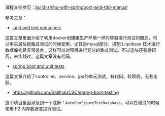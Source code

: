 课程文档参见：[build-zhihu-with-springboot-and-tdd-manual](https://github.com/qianhuihuiji/build-zhihu-with-springboot-and-tdd-manual)


参考文章：
- [junit and test containers](https://www.freecodecamp.org/news/integration-testing-using-junit-5-testcontainers-with-springboot-example/)

这篇文章里面介绍了利用docker创建跟生产环境一样的容器进行测试的概念，可以用来最后跑集成测试的时候使用。尤其是mysql部分，搭配 Liquibase 技术进行数据库构建非常适合，这样可以对项目进行充分的集成测试。不过这块还有待研究，未实践过。这篇文章没有代码。

- [spring boot and unit tests](https://www.freecodecamp.org/news/unit-testing-services-endpoints-and-repositories-in-spring-boot-4b7d9dc2b772/)

这篇文章介绍了controller、service、jpa的单元测试，有代码。较常规，无甚出彩。

- https://github.com/SalithaUCSC/spring-boot-testing

这个项目里面涉及到一个注解：`AutoConfigureTestDatabase`，可以在测试的时候使用 h2 内存数据库进行测试。
